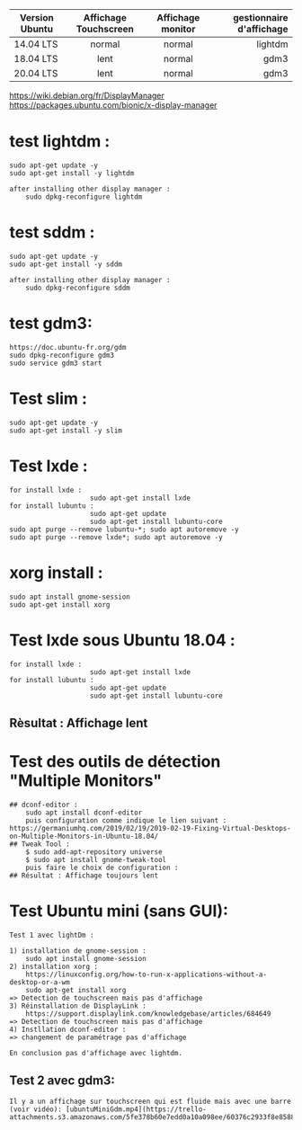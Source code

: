 | Version Ubuntu    |      Affichage Touchscreen      |  Affichage monitor |  gestionnaire d'affichage |
|----------         |:-------------------------------:|:------------------:|--------------------------:|
| 14.04 LTS         |  normal                         | normal             |lightdm                           |
| 18.04 LTS         |  lent                           | normal             |gdm3                       |
| 20.04 LTS         |  lent                           | normal             |gdm3                       |

https://wiki.debian.org/fr/DisplayManager
https://packages.ubuntu.com/bionic/x-display-manager

# test lightdm :

    sudo apt-get update -y
    sudo apt-get install -y lightdm

    after installing other display manager :
        sudo dpkg-reconfigure lightdm

# test sddm :
    sudo apt-get update -y
    sudo apt-get install -y sddm

    after installing other display manager :
        sudo dpkg-reconfigure sddm

# test gdm3:
    https://doc.ubuntu-fr.org/gdm
    sudo dpkg-reconfigure gdm3
    sudo service gdm3 start
# Test slim :
    sudo apt-get update -y
    sudo apt-get install -y slim

# Test lxde :
    for install lxde :
                        sudo apt-get install lxde
    for install lubuntu :
                        sudo apt-get update
                        sudo apt-get install lubuntu-core
    sudo apt purge --remove lubuntu-*; sudo apt autoremove -y
    sudo apt purge --remove lxde*; sudo apt autoremove -y
# xorg install :
    sudo apt install gnome-session
    sudo apt-get install xorg
# Test lxde sous Ubuntu 18.04 :
    for install lxde :
                        sudo apt-get install lxde
    for install lubuntu :
                        sudo apt-get update
                        sudo apt-get install lubuntu-core
## Rèsultat : Affichage lent

# Test des outils de détection "Multiple Monitors"
    ## dconf-editor : 
        sudo apt install dconf-editor 
        puis configuration comme indique le lien suivant : https://germaniumhq.com/2019/02/19/2019-02-19-Fixing-Virtual-Desktops-on-Multiple-Monitors-in-Ubuntu-18.04/
    ## Tweak Tool : 
        $ sudo add-apt-repository universe
        $ sudo apt install gnome-tweak-tool
        puis faire le choix de configuration : 
    ## Résultat : Affichage toujours lent    

# Test Ubuntu mini (sans GUI):

    Test 1 avec lightDm :

    1) installation de gnome-session :
        sudo apt install gnome-session
    2) installation xorg :
        https://linuxconfig.org/how-to-run-x-applications-without-a-desktop-or-a-wm
        sudo apt-get install xorg
    => Detection de touchscreen mais pas d'affichage
    3) Réinstallation de DisplayLink :
        https://support.displaylink.com/knowledgebase/articles/684649
    => Detection de touchscreen mais pas d'affichage
    4) Instllation dconf-editor :   
    => changement de paramétrage pas d'affichage

    En conclusion pas d'affichage avec lightdm.

   ## Test 2 avec gdm3:

    Il y a un affichage sur touchscreen qui est fluide mais avec une barre (voir vidéo): [ubuntuMiniGdm.mp4](https://trello-attachments.s3.amazonaws.com/5fe378b60e7edd0a10a098ee/60376c2933f8e85887a21344/5d588fe0937790b98c5f1fde92c590ff/ubuntuMiniGdm.mp4) 



